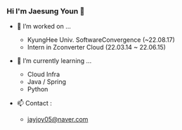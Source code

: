 ### Hi I'm Jaesung Youn 👋

- 🔭 I’m worked on ...
  - KyungHee Univ. SoftwareConvergence (~22.08.17)
  - Intern in Zconverter Cloud (22.03.14 ~ 22.06.15)
- 🌱 I’m currently learning ...
  - Cloud Infra
  - Java / Spring
  - Python

- 📫 Contact :
  - jayjoy05@naver.com


